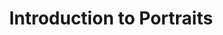 ---
title: Introduction to Portraits
slides:
  - title: Introduction to Portraits
    content_markdown: '# Introduction to Portraits'
    background_color: '#a3e297'
    background_image:
    background_size: cover
  - title: Portrait/ Self Portrait
    content_markdown: >-
      Portrait: A painting, drawing, photograph, engraving, or sculpture of a
      person, especially one depicting only the face or head and shoulders. A
      broader definition of portraits can include things like animals or groups
      of people.&nbsp;


      Self-portrait: A portrait of an artist produced or created by that
      artist.&nbsp;


      &nbsp;
    background_color: '#a3e297'
    background_image:
    background_size: cover
  - title: Friday Kahlo
    content_markdown: >-
      ## Frida Kahlo


      Mexican, Born 1907. Best known for her self portraits that she completed
      after being confined to bed for three months following a bus
      accident.&nbsp;


      Work 1: &nbsp;[Self Portrait with Necklace of Thorns,
      &nbsp;1940](https://www.fridakahlo.org/self-portrait-with-necklace-of-thorns.jsp)


      Work 2: [Thinking About Death,
      1943](https://www.fridakahlo.org/thinking-about-death.jsp)


      Work 3:&nbsp;[Diego in My Thoughts,
      1940](https://www.fridakahlo.org/self-portrait-as-a-tehuana.jsp)


      Work 4:&nbsp;[Self Portrait Along the Boarder Line Between Mexico and the
      United States,
      1932](https://www.fridakahlo.org/self-portrait-along-the-boarder-line-between-mexico-and-the-united-states.jsp)


      (Sources linked to artwork names)
    background_color: '#a3e297'
    background_image:
    background_size: cover
  - title: Frida Painting
    content_markdown:
    background_color: '#a3e297'
    background_image: /uploads/introduction-to-portraits/tumblr-pnc6airnt41t5cx8so1-640.jpg
    background_size: contain
  - title: 'Self Portrait with Necklace of Thorns,  1940'
    content_markdown:
    background_color: '#a3e297'
    background_image: >-
      /uploads/introduction-to-portraits/self-portrait-with-necklace-of-thorns.jpg
    background_size: contain
  - title: Thinking About Death
    content_markdown:
    background_color: '#a3e297'
    background_image: /uploads/introduction-to-portraits/thinking-about-death.jpg
    background_size: contain
  - title: Diego in My Thoughts
    content_markdown:
    background_color: '#a3e297'
    background_image: /uploads/introduction-to-portraits/self-portrait-as-a-tehuana.jpg
    background_size: contain
  - title: Self Portrait Along the Boarder Line Between Mexico and the United States
    content_markdown:
    background_color: '#a3e297'
    background_image: >-
      /uploads/introduction-to-portraits/self-portrait-along-the-boarder-line-between-mexico-and-the-united-states.jpg
    background_size: contain
  - title: Kihende Wiley
    content_markdown: >-
      ## Kihende Wiley&nbsp;


      American, born 1977. Best known for his large oil paintings depicting
      African American Men in classical poses.&nbsp;


      Work 1: &nbsp;[Saint Adrian, 2006](https://kehindewiley.com/works/scenic/)


      Work 2: [Ice T,
      2005](http://camscadiblog.blogspot.com/2012/08/kehinde-wiley-and-inter-textuality.html)


      Work 3:&nbsp;[President Barack Obama,
      2018](https://npg.si.edu/object/npg_NPG.2018.16?destination=edan-search/default_search%3Freturn_all%3D1%26edan_local%3D1%26edan_q%3DOBAMA)


      (Sources linked to artwork names)
    background_color: '#a3e297'
    background_image:
    background_size: cover
  - title:
    content_markdown:
    background_color: '#a3e297'
    background_image: /uploads/introduction-to-portraits/7.PNG
    background_size: contain
  - title: Ice T
    content_markdown:
    background_color: '#a3e297'
    background_image: /uploads/introduction-to-portraits/5.PNG
    background_size: contain
  - title: 'President Barack Obama, 2018'
    content_markdown:
    background_color: '#a3e297'
    background_image: /uploads/introduction-to-portraits/capture4-1.PNG
    background_size: contain
  - title: 'Kehinde Wiley: The art of presidential portraits'
    content_markdown: >-
      ## Kehinde Wiley: The art of presidential portraits


      [https://www.youtube.com/watch?v=XjRHbwrn4wA](https://www.youtube.com/watch?v=XjRHbwrn4wA)
    background_color: '#a3e297'
    background_image: /uploads/introduction-to-portraits/capture3.PNG
    background_size: cover
  - title: Vivian Maier
    content_markdown: >-
      ## Vivian Maier


      &nbsp;


      Work 1:&nbsp;
      [Untitled](https://slate.com/human-interest/2014/03/finding-vivian-maier-a-new-documentary-about-the-mysterious-street-photographer-nanny-by-john-maloof-and-charlie-siskel.html)


      Work 2:&nbsp;


      Work 3:&nbsp;[1955\. New York,
      NY](http://www.vivianmaier.com/gallery/street-1/#slide-24)


      Work 4:&nbsp;


      (Sources linked to artwork names)
    background_color: '#a3e297'
    background_image:
    background_size: cover
  - title:
    content_markdown:
    background_color: '#a3e297'
    background_image: >-
      /uploads/introduction-to-portraits/63be90c8-32ec-4b9f-8a8b-da4ce2ba048a-1.jpg
    background_size: contain
  - title:
    content_markdown:
    background_color: '#a3e297'
    background_image:
    background_size: cover
  - title: '1955. New York, NY'
    content_markdown:
    background_color: '#a3e297'
    background_image: /uploads/introduction-to-portraits/vm1955w00180-06-mc.jpg
    background_size: contain
  - title:
    content_markdown:
    background_color: '#a3e297'
    background_image:
    background_size: cover
  - title: Sources
    content_markdown:
    background_color: '#a3e297'
    background_image:
    background_size: cover
  - title:
    content_markdown:
    background_color: '#a3e297'
    background_image:
    background_size: cover
  - title:
    content_markdown:
    background_color: '#a3e297'
    background_image:
    background_size: cover
  - title: How to Draw the Head from Any Angle
    content_markdown: >-
      ## How to Draw the Head from Any Angle


      [youtube.com/watch?v=1EPNYWeEf1U&t=0s](youtube.com/watch?v=1EPNYWeEf1U&amp;t=0s)


      &nbsp;
    background_color: '#a3e297'
    background_image: /uploads/introduction-to-portraits/capture2.PNG
    background_size: cover
tags:
---